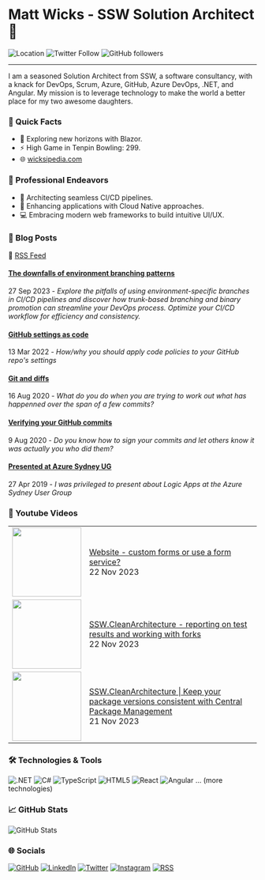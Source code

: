 # Matt Wicks - SSW Solution Architect 👋

![Location](https://img.shields.io/badge/-Newcastle,_Australia-0891b2?style=flat-square)
![Twitter Follow](https://img.shields.io/twitter/follow/matteightyate?logo=twitter&style=flat-square&color=0891b2)
![GitHub followers](https://img.shields.io/github/followers/wicksipedia?logo=github&style=flat-square&color=0891b2)

---

I am a seasoned Solution Architect from SSW, a software consultancy, with a knack for DevOps, Scrum, Azure, GitHub, Azure DevOps, .NET, and Angular. My mission is to leverage technology to make the world a better place for my two awesome daughters.

### 🎯 Quick Facts

- 🌱 Exploring new horizons with Blazor.
- ⚡ High Game in Tenpin Bowling: 299.
- 🌐 [wicksipedia.com](https://wicksipedia.com)
  
### 💼 Professional Endeavors

- 🔄 Architecting seamless CI/CD pipelines.
- 🚀 Enhancing applications with Cloud Native approaches.
- 💻 Embracing modern web frameworks to build intuitive UI/UX.

### 📙 Blog Posts

🔗 [RSS Feed](https://wicksipedia.com/feed.xml)

<!-- BLOG-POST-LIST:START -->

#### [The downfalls of environment branching patterns](https://wicksipedia.com/blog/downfalls-of-environment-branching-patterns)
27 Sep 2023 - *Explore the pitfalls of using environment-specific branches in CI/CD pipelines and discover how trunk-based branching and binary promotion can streamline your DevOps process. Optimize your CI/CD workflow for efficiency and consistency.*



#### [GitHub settings as code](https://wicksipedia.com/blog/github-settings-as-code)
13 Mar 2022 - *How/why you should apply code policies to your GitHub repo&#39;s settings*



#### [Git and diffs](https://wicksipedia.com/blog/git-and-diffs)
16 Aug 2020 - *What do you do when you are trying to work out what has happenned over the span of a few commits?*



#### [Verifying your GitHub commits](https://wicksipedia.com/blog/verifying-your-github-commits)
9 Aug 2020 - *Do you know how to sign your commits and let others know it was *actually* you who did them?*



#### [Presented at Azure Sydney UG](https://wicksipedia.com/blog/presented-at-azure-sydney-ug)
27 Apr 2019 - *I was privileged to present about Logic Apps at the Azure Sydney User Group*

<!-- BLOG-POST-LIST:END -->

### 🎥 Youtube Videos
<table>
<!-- YOUTUBE-VIDEO-LIST:START -->

<tr>
  <td><a href="https://www.youtube.com/watch?v=J96-mQSMbYI"><img width="140px" src="http://img.youtube.com/vi/J96-mQSMbYI/maxresdefault.jpg"></a></td>
  <td><a href="https://www.youtube.com/watch?v=J96-mQSMbYI">Website - custom forms or use a form service?</a><br/>22 Nov 2023</td>
</tr>



<tr>
  <td><a href="https://www.youtube.com/watch?v=h05ZuwgOa8Q"><img width="140px" src="http://img.youtube.com/vi/h05ZuwgOa8Q/maxresdefault.jpg"></a></td>
  <td><a href="https://www.youtube.com/watch?v=h05ZuwgOa8Q">SSW.CleanArchitecture - reporting on test results and working with forks</a><br/>22 Nov 2023</td>
</tr>



<tr>
  <td><a href="https://www.youtube.com/watch?v=WsbX8xyKrjY"><img width="140px" src="http://img.youtube.com/vi/WsbX8xyKrjY/maxresdefault.jpg"></a></td>
  <td><a href="https://www.youtube.com/watch?v=WsbX8xyKrjY">SSW.CleanArchitecture | Keep your package versions consistent with Central Package Management</a><br/>21 Nov 2023</td>
</tr>

<!-- YOUTUBE-VIDEO-LIST:END -->
</table>

### 🛠️ Technologies & Tools

![.NET](https://img.shields.io/badge/-_.NET-512BD4?style=flat-square&logo=.net&logoColor=white)
![C#](https://img.shields.io/badge/-C_Sharp-239120?style=flat-square&logo=c-sharp&logoColor=white)
![TypeScript](https://img.shields.io/badge/-TypeScript-3178C6?style=flat-square&logo=typescript&logoColor=white)
![HTML5](https://img.shields.io/badge/-HTML5-E34F26?style=flat-square&logo=html5&logoColor=white)
![React](https://img.shields.io/badge/-React-61DAFB?style=flat-square&logo=react&logoColor=white)
![Angular](https://img.shields.io/badge/-Angular-DD0031?style=flat-square&logo=angular&logoColor=white)
... (more technologies)

### 📈 GitHub Stats

![GitHub Stats](https://github-readme-stats.vercel.app/api?username=wicksipedia&show_icons=true&hide=&count_private=true&title_color=0891b2&text_color=ffffff&icon_color=0891b2&bg_color=1c1917&hide_border=true&show_icons=true)

### 🌐 Socials

[![GitHub](https://img.icons8.com/nolan/64/github.png)](https://www.github.com/wicksipedia) 
[![LinkedIn](https://img.icons8.com/nolan/64/linkedin.png)](https://www.linkedin.com/comm/mynetwork/discovery-see-all?usecase=PEOPLE_FOLLOWS&followMember=matt-wicks)
[![Twitter](https://img.icons8.com/nolan/64/twitter.png)](https://www.twitter.com/matteightyate)
[![Instagram](https://img.icons8.com/nolan/64/instagram-new.png)](http://www.instagram.com/wicksipedia)
[![RSS](https://img.icons8.com/nolan/64/rss.png)](https://wicksipedia.com/feed.xml)
